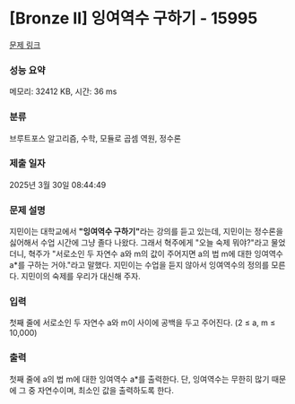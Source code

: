 # [Bronze II] 잉여역수 구하기 - 15995 

[문제 링크](https://www.acmicpc.net/problem/15995) 

### 성능 요약

메모리: 32412 KB, 시간: 36 ms

### 분류

브루트포스 알고리즘, 수학, 모듈로 곱셈 역원, 정수론

### 제출 일자

2025년 3월 30일 08:44:49

### 문제 설명

<p>지민이는 대학교에서 <strong>"잉여역수 구하기"</strong>라는 강의를 듣고 있는데, 지민이는 정수론을 싫어해서 수업 시간에 그냥 졸다 나왔다. 그래서 혁주에게 "오늘 숙제 뭐야?"라고 물었더니, 혁주가 "서로소인 두 자연수 a와 m의 값이 주어지면 a의 법 m에 대한 잉여역수 a*를 구하는 거야."라고 말했다. 지민이는 수업을 듣지 않아서 잉여역수의 정의를 모른다. 지민이의 숙제를 우리가 대신해 주자.</p>

### 입력 

 <p>첫째 줄에 서로소인 두 자연수 a와 m이 사이에 공백을 두고 주어진다. (2 ≤ a, m ≤ 10,000)</p>

### 출력 

 <p>첫째 줄에 a의 법 m에 대한 잉여역수 a*를 출력한다. 단, 잉여역수는 무한히 많기 때문에 그 중 자연수이며, 최소인 값을 출력하도록 한다.</p>

